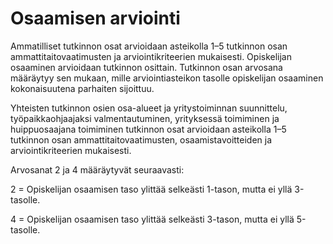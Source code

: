 <!DOCTYPE html>
<html lang="fi">
<head>
    <meta charset="UTF-8">
    <meta name="viewport" content="width=device-width">
    <title>611-projektin otsikko</title>
    
    
# <h1>Osaamisen arviointi</h1>

<p>Ammatilliset tutkinnon osat arvioidaan asteikolla 1–5 tutkinnon osan ammattitaitovaatimusten ja arviointikriteerien mukaisesti. Opiskelijan osaaminen arvioidaan tutkinnon osittain. Tutkinnon osan arvosana määräytyy sen mukaan, mille arviointiasteikon tasolle opiskelijan osaaminen kokonaisuutena parhaiten sijoittuu.</p>

<p>Yhteisten tutkinnon osien osa-alueet ja yritystoiminnan suunnittelu, työpaikkaohjaajaksi valmentautuminen, yrityksessä toimiminen ja huippuosaajana toimiminen tutkinnon osat arvioidaan asteikolla 1–5 tutkinnon osan ammattitaitovaatimusten, osaamistavoitteiden ja arviointikriteerien mukaisesti.</p> <p>Arvosanat 2 ja 4 määräytyvät seuraavasti:</p>

<p>2 = Opiskelijan osaamisen taso ylittää selkeästi 1-tason, mutta ei yllä 3-tasolle.</p>

<p>4 = Opiskelijan osaamisen taso ylittää selkeästi 3-tason, mutta ei yllä 5-tasolle.</p>